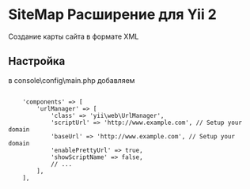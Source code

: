 <h1>SiteMap Расширение для Yii 2</h1>
Создание карты сайта в формате XML
<h2>Настройка</h2>
в console\config\main.php добавляем
<pre>
<code>
    'components' => [
        'urlManager' => [
            'class' => 'yii\web\UrlManager',
            'scriptUrl' => 'http://www.example.com', // Setup your domain
            'baseUrl' => 'http://www.example.com', // Setup your domain
            'enablePrettyUrl' => true,
            'showScriptName' => false,
            // ...
        ],
    ],
</code>
</pre>
